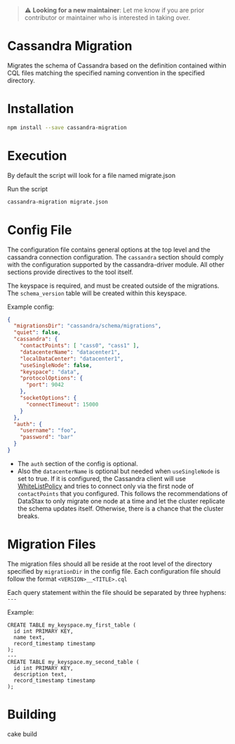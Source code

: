 > :warning: **Looking for a new maintainer**: Let me know if you are prior contributor or maintainer who is interested in taking over.

Cassandra Migration
===========

Migrates the schema of Cassandra based on the definition contained within CQL
files matching the specified naming convention in the specified directory.


Installation
============

```bash
npm install --save cassandra-migration
```


Execution
=========

By default the script will look for a file named migrate.json

Run the script

```bash
cassandra-migration migrate.json
```

Config File
===========

The configuration file contains general options at the top level and the cassandra connection configuration.
The `cassandra` section should comply with the configuration supported by the cassandra-driver module.
All other sections provide directives to the tool itself.

The keyspace is required, and must be created outside of the migrations.
The `schema_version` table will be created within this keyspace.


Example config:

```json
{
  "migrationsDir": "cassandra/schema/migrations",
  "quiet": false,
  "cassandra": {
    "contactPoints": [ "cass0", "cass1" ],
    "datacenterName": "datacenter1",
    "localDataCenter": "datacenter1",
    "useSingleNode": false,
    "keyspace": "data",
    "protocolOptions": {
      "port": 9042
    },
    "socketOptions": {
      "connectTimeout": 15000
    }
  },
  "auth": {
    "username": "foo",
    "password": "bar"
  }
}
```

* The `auth` section of the config is optional.
* Also the `datacenterName` is optional but needed when `useSingleNode` is set to true. If it is configured, the Cassandra client will use [WhiteListPolicy](https://docs.datastax.com/en/developer/nodejs-driver/3.3/api/module.policies/module.loadBalancing/class.WhiteListPolicy/) and tries to connect only via the first node of `contactPoints` that you configured. This follows the recommendations of DataStax to only migrate one node at a time and let the cluster replicate the schema updates itself. Otherwise, there is a chance that the cluster breaks.


Migration Files
===============

The migration files should all be reside at the root level of the directory 
specified by `migrationDir` in the config file. Each configuration file should
follow the format `<VERSION>__<TITLE>.cql`

Each query statement within the file should be separated by three hyphens: `---`

Example:
```
CREATE TABLE my_keyspace.my_first_table (
  id int PRIMARY KEY,
  name text,
  record_timestamp timestamp
);
---
CREATE TABLE my_keyspace.my_second_table (
  id int PRIMARY KEY,
  description text,
  record_timestamp timestamp
);
```


Building
============

cake build

